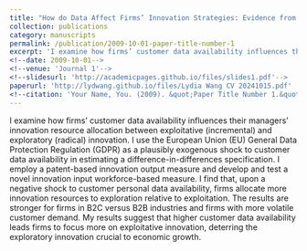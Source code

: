```yaml
---
title: "How do Data Affect Firms’ Innovation Strategies: Evidence from the General Data Protection Regulation"
collection: publications
category: manuscripts
permalink: /publication/2009-10-01-paper-title-number-1
excerpt: 'I examine how firms’ customer data availability influences their managers’ innovation resource allocation between exploitative (incremental) and exploratory (radical) innovation. I use the European Union (EU) General Data Protection Regulation (GDPR) as a plausibly exogenous shock to customer data availability in estimating a difference-in-differences specification. I employ a patent-based innovation output measure and develop and test a novel innovation input workforce-based measure. I find that, upon a negative shock to customer personal data availability, firms allocate more innovation resources to exploration relative to exploitation. The results are stronger for firms in B2C versus B2B industries and firms with more volatile customer demand. My results suggest that higher customer data availability leads firms to focus more on exploitative innovation, deterring the exploratory innovation crucial to economic growth.'
<!--date: 2009-10-01-->
<!--venue: 'Journal 1'-->
<!--slidesurl: 'http://academicpages.github.io/files/slides1.pdf'-->
paperurl: 'http://lydwang.github.io/files/Lydia Wang CV 20241015.pdf'
<!--citation: 'Your Name, You. (2009). &quot;Paper Title Number 1.&quot; <i>Journal 1</i>. 1(1).'-->
---
```


I examine how firms’ customer data availability influences their managers’ innovation resource allocation between exploitative (incremental) and exploratory (radical) innovation. I use the European Union (EU) General Data Protection Regulation (GDPR) as a plausibly exogenous shock to customer data availability in estimating a difference-in-differences specification. I employ a patent-based innovation output measure and develop and test a novel innovation input workforce-based measure. I find that, upon a negative shock to customer personal data availability, firms allocate more innovation resources to exploration relative to exploitation. The results are stronger for firms in B2C versus B2B industries and firms with more volatile customer demand. My results suggest that higher customer data availability leads firms to focus more on exploitative innovation, deterring the exploratory innovation crucial to economic growth.
